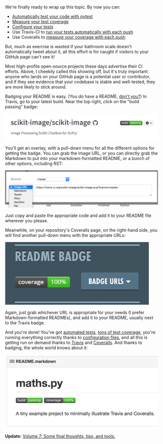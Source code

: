 <!--
.. title: Continuous integration in Python, 6: Show off your work
.. slug: continuous-integration-in-python-6-show-off-your-work
.. date: 2014-10-17 06:37:37
.. tags: continuous integration,Planet SciPy,Python,test-driven development,programming
.. category: 
.. link: 
.. description: 
.. type: text
.. excerpt: Most high-profile open-source projects these days advertise their CI efforts. Above, I cheekily called this showing off, but it's truly important: anyone who lands on your GitHub page is a potential user or contributor, and if they see evidence that your codebase is stable and well-tested, they are more likely to stick around.
.. has_math: no
.. status: published
.. wp-status: publish
-->

<html><body><p>We're finally ready to wrap up this topic. By now you can:

</p><ul>
<li><a href="http://ilovesymposia.com/2014/10/01/continuous-integration-0-automated-tests-with-pytest/">Automatically test your code with pytest</a></li>
<li><a href="http://ilovesymposia.com/2014/10/02/continuous-integration-1-test-coverage/">Measure your test coverage</a></li>
<li><a href="http://ilovesymposia.com/2014/10/13/continuous-integration-in-python-3-set-up-your-test-configuration-files/">Configure your tests</a></li>
<li>Use Travis-CI to <a href="http://ilovesymposia.com/2014/10/15/continuous-integration-in-python-4-set-up-travis-ci/">run your tests automatically with each push</a></li>
<li>Use Coveralls to <a href="http://ilovesymposia.com/2014/10/15/continuous-integration-in-python-5-report-test-coverage-using-coveralls/">measure your coverage with each push</a></li>
</ul>

But, much as exercise is wasted if your bathroom scale doesn't automatically tweet about it, all this effort is for naught if visitors to your GitHub page can't see it!

Most high-profile open-source projects these days advertise their CI efforts. Above, I cheekily called this showing off, but it's truly important: anyone who lands on your GitHub page is a potential user or contributor, and if they see evidence that your codebase is stable and well-tested, they are more likely to stick around.

Badging your README is easy. (You <em>do</em> have a README, <a href="">don't you?</a>) In Travis, go to your latest build. Near the top right, click on the "build passing" badge:

<img src="/2014/10/screen-shot-2014-10-17-at-8-20-00-pm.png" alt="Travis-CI badge">

You'll get an overlay, with a pull-down menu for all the different options for getting the badge. You can grab the image URL, or you can directly grab the Markdown to put into your markdown-formatted README, or a bunch of other options, including RST:

<img src="/2014/10/screen-shot-2014-10-17-at-8-27-05-pm.png" alt="Travis-CI badge URLs">

Just copy and paste the appropriate code and add it to your README file wherever you please.

Meanwhile, on your repository's Coveralls page, on the right-hand side, you will find another pull-down menu with the appropriate URLs:

<img src="/2014/10/screen-shot-2014-10-17-at-8-28-24-pm.png" alt="Coveralls badge URLs">

Again, just grab whichever URL is appropriate for your needs (I prefer Markdown-formatted READMEs), and add it to your README, usually next to the Travis badge.

And you're done! You've got <a href="http://ilovesymposia.com/2014/10/01/continuous-integration-0-automated-tests-with-pytest/">automated tests</a>, <a href="http://ilovesymposia.com/2014/10/02/continuous-integration-1-test-coverage/">tons of test coverage</a>, you're running everything correctly thanks to <a href="http://ilovesymposia.com/2014/10/13/continuous-integration-in-python-3-set-up-your-test-configuration-files/">configuration files</a>, and all this is getting run on demand thanks to <a href="http://ilovesymposia.com/2014/10/15/continuous-integration-in-python-4-set-up-travis-ci/">Travis</a> and <a href="http://ilovesymposia.com/2014/10/15/continuous-integration-in-python-5-report-test-coverage-using-coveralls/">Coveralls</a>. And thanks to badging, the whole world knows about it:

<img src="/2014/10/screen-shot-2014-10-18-at-12-33-37-am.png" alt="Readme badges">

<strong>Update:</strong> <a href="https://ilovesymposia.com/2014/10/27/continuous-integration-in-python-7-some-helper-tools-and-final-thoughts/">Volume 7: Some final thoughts, tips, and tools.</a></body></html>
